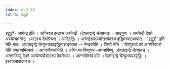 ```yaml
---
index: 6.3.28
sutra: इद्वृद्धौ

---
```

_इद्वृद्धौ_ - आगेन्द्र इति । अग्निश्च इन्द्रश्च अग्नेन्द्रौ ।देवताद्वन्द्वे चे॑त्यानङ् । आद्गुणः । अग्नेन्द्रौ देवते अस्येत्याग्नेन्द्रः ।साऽस्य देवते॑त्यण् । आदिवृद्धिः । अत्रेन्द्रशब्दस्योत्तरपदस्य वृद्धिमत्त्वाऽभावात् । 'इद्वृद्धौ' इति नेति भावः ।देवताद्वन्द्वे चे॑त्युभयपदवृद्धिमाशङ्क्याह — नेन्द्रस्येति । विष्णौ नेति । विष्णुशब्दे परे अग्नेरिकारो नेति वक्तव्यमित्यर्थः । आग्नावैष्णवमिति । अग्नि ष्च विष्णुश्च -अग्नाविष्णू ।देवताद्वन्द्वे चे॑त्यानङ् । अगनाविष्णू देवते अस्येत्यर्थेसाऽस्य देवते॑त्यण् । आग्नावैष्णवं हविः ।देवताद्वन्द्वे चे॑त्युभयपदवृद्धिः । इत्त्वाऽभावादान व । 